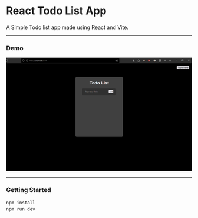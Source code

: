 # React Todo List App

A Simple Todo list app made using React and Vite.

---

### Demo

![App Demo](./demo.gif)

---

### Getting Started

```bash
npm install
npm run dev